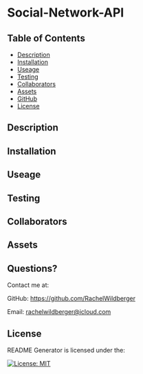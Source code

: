 # Social-Network-API

  ## Table of Contents
  - [Description](#Description)
  - [Installation](#Installation)
  - [Useage](#useage)
  - [Testing](#testing)
  - [Collaborators](#collaborators)
  - [Assets](#assets)
  - [GitHub](#github)
  - [License](#license)

  ## Description 
  
  ## Installation
  
  ## Useage 
 
  ## Testing 

  ## Collaborators 
  
  ## Assets 
  
  ## Questions?
  Contact me at:

  GitHub: https://github.com/RachelWildberger

  Email: rachelwildberger@icloud.com
  
  ## License 
  README Generator is licensed under the: 
  
  [![License: MIT](https://img.shields.io/badge/License-MIT-yellow.svg)](https://opensource.org/licenses/MIT)

